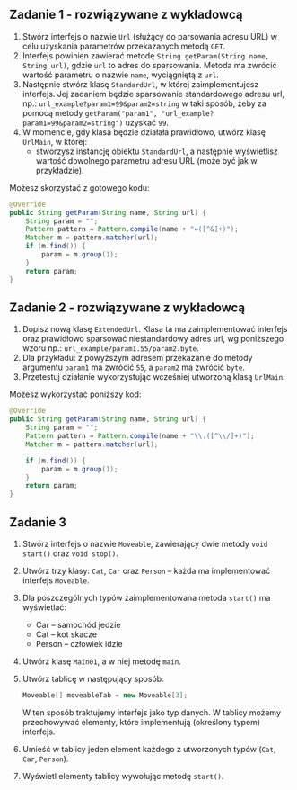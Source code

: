 ## Zadanie 1 - rozwiązywane z wykładowcą

1. Stwórz interfejs o nazwie `Url` (służący do parsowania adresu URL) w celu uzyskania parametrów przekazanych metodą `GET`.
2. Interfejs powinien zawierać metodę `String getParam(String name, String url)`, gdzie `url` to adres do sparsowania.
   Metoda ma zwrócić wartość parametru o nazwie `name`, wyciągniętą z `url`.
3. Następnie stwórz klasę `StandardUrl`, w której zaimplementujesz interfejs.
   Jej zadaniem będzie sparsowanie standardowego adresu url, np.: `url_example?param1=99&param2=string` w taki sposób, żeby za pomocą metody
   `getParam("param1", "url_example?param1=99&param2=string")` uzyskać `99`.
4. W momencie, gdy klasa będzie działała prawidłowo, utwórz klasę `UrlMain`, w której:
    * stworzysz instancję obiektu `StandardUrl`, a następnie wyświetlisz wartość dowolnego parametru adresu URL (może być jak w przykładzie).

Możesz skorzystać z gotowego kodu:    
````java
@Override
public String getParam(String name, String url) {
    String param = "";
    Pattern pattern = Pattern.compile(name + "=([^&]+)");
    Matcher m = pattern.matcher(url);
    if (m.find()) {
        param = m.group(1);
    }
    return param;
}       
````    




## Zadanie 2 - rozwiązywane z wykładowcą

1. Dopisz nową klasę `ExtendedUrl`. Klasa ta ma zaimplementować interfejs oraz prawidłowo sparsować
 niestandardowy adres url, wg poniższego wzoru np.: `url_example/param1.55/param2.byte`.
2. Dla przykładu: z powyższym adresem przekazanie do metody argumentu `param1` ma zwrócić `55`, a `param2` ma zwrócić `byte`.
3. Przetestuj działanie wykorzystując wcześniej utworzoną klasą `UrlMain`.

Możesz wykorzystać poniższy kod:
````java
@Override
public String getParam(String name, String url) {
	String param = "";
	Pattern pattern = Pattern.compile(name + "\\.([^\\/]+)");
	Matcher m = pattern.matcher(url);

	if (m.find()) {
		param = m.group(1);
	}
	return param;
}
````


## Zadanie 3

1. Stwórz interfejs o nazwie `Moveable`, zawierający dwie metody `void start()` oraz `void stop()`.
2. Utwórz trzy klasy: `Cat`, `Car` oraz `Person` – każda ma implementować interfejs `Moveable`.
3. Dla poszczególnych typów zaimplementowana metoda `start()` ma wyświetlać:
    * Car – samochód jedzie
    * Cat – kot skacze
    * Person – człowiek idzie
3. Utwórz klasę `Main01`, a w niej metodę `main`.
4. Utwórz tablicę w następujący sposób:
    ````java
    Moveable[] moveableTab = new Moveable[3];
    ````
    W ten sposób traktujemy interfejs jako typ danych. W tablicy możemy przechowywać elementy, które implementują (określony typem) interfejs.

5. Umieść w tablicy jeden element każdego z utworzonych typów (`Cat`, `Car`, `Person`).
6. Wyświetl elementy tablicy wywołując metodę `start()`.
